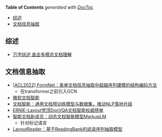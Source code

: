 <!-- START doctoc generated TOC please keep comment here to allow auto update -->
<!-- DON'T EDIT THIS SECTION, INSTEAD RE-RUN doctoc TO UPDATE -->
**Table of Contents**  *generated with [DocToc](https://github.com/thlorenz/doctoc)*

- [综述](#%E7%BB%BC%E8%BF%B0)
- [文档信息抽取](#%E6%96%87%E6%A1%A3%E4%BF%A1%E6%81%AF%E6%8A%BD%E5%8F%96)

<!-- END doctoc generated TOC please keep comment here to allow auto update -->


## 综述

- [万字综述 直击多模态文档理解](https://mp.weixin.qq.com/s/LamcuaGZlsmgmrWGagvgww)


## 文档信息抽取
- [[ACL2022] FormNet：表单文档信息抽取中超越序列建模的结构编码方法](https://mp.weixin.qq.com/s/TlA9Juj7k-Fd2wMfVck1sw)
  - 在transformer之前引入GCN
- [微软文档智能](https://www.microsoft.com/en-us/research/project/document-ai/)
- [文档智能：通用文档预训练模型与数据集，推动NLP落地升级](https://www.msra.cn/zh-cn/news/features/document-intelligence)
- [ERNIE-Layout登顶DocVQA文档智能权威榜单](https://baijiahao.baidu.com/s?id=1711853430432967285&wfr=spider&for=pc)
- [智能文档新成员：动态文档智能模型MarkupLM](https://zhuanlan.zhihu.com/p/438072814)
  - 针对标记语言
- [LayoutReader：基于ReadingBank的阅读序列抽取模型](https://zhuanlan.zhihu.com/p/429471372)
